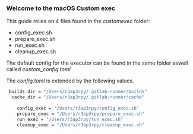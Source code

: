 ### Welcome to the macOS Custom exec

This guide relies on 4 files found in the *customexec* folder:

* config_exec.sh
* prepare_exec.sh
* run_exec.sh
* cleanup_exec.sh

The default config for the executor can be found in the same folder aswell called *custom_config.toml*

The *config.toml* is extended by the following values.

``` bash
 builds_dir = "/Users/r3ap3rpy/.gitlab-runner/builds"
  cache_dir = "/Users/r3ap3rpy/.gitlab-runner/cache"
  
    config_exec = "/Users/r3ap3rpy/config_exec.sh"
    prepare_exec = "/Users/r3ap3rpy/prepare_exec.sh"
    run_exec = "/Users/r3ap3rpy/run_exec.sh"
    cleanup_exec = "/Users/r3ap3rpy/cleanup_exec.sh"
```
